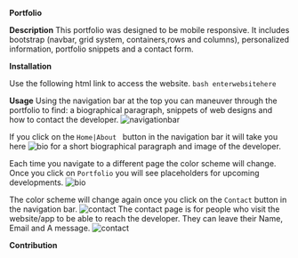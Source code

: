 **Portfolio**

**Description**
This portfolio was designed to be mobile responsive. It includes bootstrap (navbar, grid system, containers,rows and columns), personalized information, portfolio snippets and a contact form. 

**Installation**

Use the following html link to access the website.
```bash enterwebsitehere``` 

**Usage**
Using the navigation bar at the top you can maneuver through the portfolio to find: a biographical paragraph, snippets of web designs and how to contact the developer. 
![navigationbar](assets/navbar.png)

If you click on the ```Home|About ``` button in the navigation bar it will take you here
![bio](assets/about.png)
 for a short biographical paragraph and image of the developer. 

 Each time you navigate to a different page the color scheme will change. Once you click on ``` Portfolio ``` you will see placeholders for upcoming developments. 
 ![bio](assets/portfolio.png)

 The color scheme will change again once you click on the ``` Contact ``` button in the navigation bar.
 ![contact](assets/contact1.png) 
 The contact page is for people who visit the website/app to be able to reach the developer. They can leave their Name, Email and A message.
![contact](assets/contact2.png)

**Contribution**
